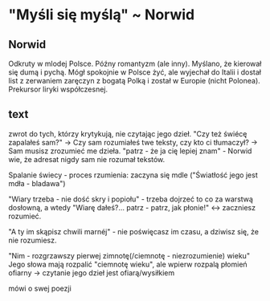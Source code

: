 # "Myśli się myślą" ~ Norwid
## Norwid
Odkruty w mlodej Polsce. Późny romantyzm (ale inny). Myślano, że kierował się dumą i pychą. Mógł spokojnie w Polsce żyć, ale wyjechał do Italii i dostał list z zerwaniem zaręczyn z bogatą Polką i został w Europie (nicht Polonea). Prekursor liryki współczesnej.

## text
zwrot do tych, którzy krytykują, nie czytając jego dzieł.
"Czy też świécę zapalałeś sam?" -> Czy sam rozumiałeś twe teksty, czy kto ci tłumaczył? -> Sam musisz zrozumieć me dzieła.
  "patrz - że ja cię lepiej znam" - Norwid wie, że adresat nigdy sam nie rozumał tekstów.

Spalanie świecy - proces rzumienia:
zaczyna się mdle ("Światłość jego jest mdła - bladawa")

"Wiary trzeba - nie dość skry i popiołu" - trzeba dojrzeć to co za warstwą dosłowną, a wtedy "Wiarę dałeś?... patrz - patrz, jak płonie!" <-> zaczniesz rozumieć.

"A ty im skąpisz chwili marnéj" - nie poświęcasz im czasu, a dziwisz się, że nie rozumiesz.

"Nim - rozgrzawszy pierwej zimnotę(/ciemnotę - niezrozumienie) wieku"
Jego słowa mają rozpalić "ciemnotę wieku", ale wpierw rozpalą płomień ofiarny -> czytanie jego dzieł jest ofiarą/wysiłkiem

mówi o swej poezji
